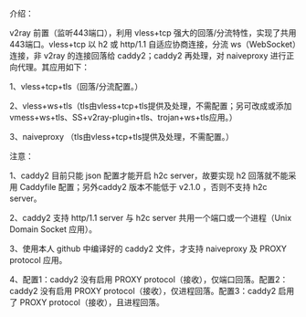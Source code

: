 介绍：

v2ray 前置（监听443端口），利用 vless+tcp 强大的回落/分流特性，实现了共用443端口。vless+tcp 以 h2 或 http/1.1 自适应协商连接，分流 ws（WebSocket）连接，非 v2ray 的连接回落给 caddy2；caddy2 再处理，对 naiveproxy 进行正向代理。其应用如下：

1、vless+tcp+tls（回落/分流配置。）

2、vless+ws+tls（tls由vless+tcp+tls提供及处理，不需配置；另可改成或添加vmess+ws+tls、SS+v2ray-plugin+tls、trojan+ws+tls应用。）

3、naiveproxy （tls由vless+tcp+tls提供及处理，不需配置。）

注意：

1、caddy2 目前只能 json 配置才能开启 h2c server，故要实现 h2 回落就不能采用 Caddyfile 配置；另外caddy2 版本不能低于 v2.1.0 ，否则不支持 h2c server。

2、caddy2 支持 http/1.1 server 与 h2c server 共用一个端口或一个进程（Unix Domain Socket 应用）。

3、使用本人 github 中编译好的 caddy2 文件，才支持 naiveproxy 及 PROXY protocol 应用。

4、配置1：caddy2 没有启用 PROXY protocol（接收），仅端口回落。配置2：caddy2 没有启用 PROXY protocol（接收），仅进程回落。配置3：caddy2 启用了 PROXY protocol（接收），且进程回落。
